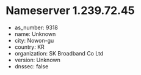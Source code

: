 # Nameserver 1.239.72.45

* as_number: 9318
* name: Unknown
* city: Nowon-gu
* country: KR
* organization: SK Broadband Co Ltd
* version: Unknown
* dnssec: false

